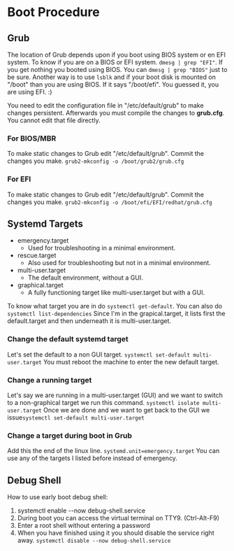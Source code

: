 # Boot Procedure

## Grub
The location of Grub depends upon if you boot using BIOS system or en EFI system. To know if you are on a BIOS or EFI system. ``dmesg | grep "EFI"``. If you get nothing you booted using BIOS. You can ``dmesg | grep "BIOS"`` just to be sure. 
Another way is to use ``lsblk`` and if your boot disk is mounted on "/boot" than you are using BIOS.
If it says "/boot/efi". You guessed it, you are using EFI. :)

You need to edit the configuration file in "/etc/default/grub" to make changes persistent. Afterwards you must compile the changes to **grub.cfg**. You cannot edit that file directly.

### For BIOS/MBR

To make static changes to Grub edit "/etc/default/grub".
Commit the changes you make. ``grub2-mkconfig -o /boot/grub2/grub.cfg``

### For EFI

To make static changes to Grub edit "/etc/default/grub". Commit the changes you make. ``grub2-mkconfig -o /boot/efi/EFI/redhat/grub.cfg``

## Systemd Targets

- emergency.target
  - Used for troubleshooting in a minimal environment.
- rescue.target
  - Also used for troubleshooting but not in a minimal environment.
- multi-user.target
  - The default environment, without a GUI.
- graphical.target
  - A fully functioning target like multi-user.target but with a GUI.

To know what target you are in do ``systemctl get-default``. You can also do ``systemctl list-dependencies``
Since I'm in the grapical.target, it lists first the default.target and then underneath it is multi-user.target.

### Change the default systemd target

Let's set the default to a non GUI target. ``systemctl set-default multi-user.target``
You must reboot the machine to enter the new default target.

### Change a running target

Let's say we are running in a multi-user.target (GUI) and we want to
switch to a non-graphical target we run this command. ``systemctl isolate multi-user.target``
Once we are done and we want to get back to the GUI we issue``systemctl set-default multi-user.target``

### Change a target during boot in Grub

Add this the end of the linux line. ``systemd.unit=emergency.target`` You can use any of the targets I listed before instead of emergency.

## Debug Shell

How to use early boot debug shell:
1. systemctl enable --now debug-shell.service
2. During boot you can access the virtual terminal on TTY9. (Ctrl-Alt-F9)
3. Enter a root shell without entering a password
4. When you have finished using it you should disable the service right away.
``systemctl disable --now debug-shell.service ``
